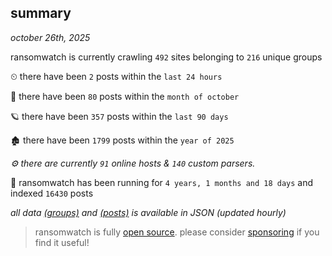 
## summary
_october 26th, 2025_

ransomwatch is currently crawling `492` sites belonging to `216` unique groups

⏲ there have been `2` posts within the `last 24 hours`

🦈 there have been `80` posts within the `month of october`

🪐 there have been `357` posts within the `last 90 days`

🏚 there have been `1799` posts within the `year of 2025`

_⚙️ there are currently `91` online hosts & `140` custom parsers._

🦕 ransomwatch has been running for `4 years, 1 months and 18 days` and indexed `16430` posts

_all data  [(groups)](http://ransomwhat.telemetry.ltd/groups) and [(posts)](http://ransomwhat.telemetry.ltd/posts) is available in JSON (updated hourly)_

> ransomwatch is fully [open source](https://github.com/joshhighet/ransomwatch#ransomwatch--). please consider [sponsoring](https://github.com/sponsors/joshhighet) if you find it useful!
